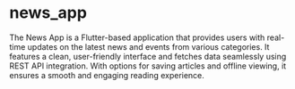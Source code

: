 # news_app

The News App is a Flutter-based application that provides users with real-time updates on the latest news and events from various categories. It features a clean, user-friendly interface and fetches data seamlessly using REST API integration. With options for saving articles and offline viewing, it ensures a smooth and engaging reading experience.
